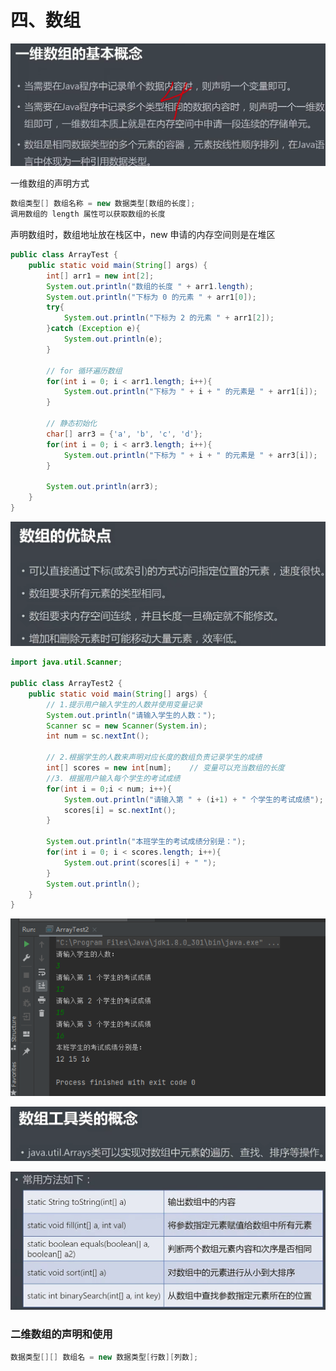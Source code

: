 # 四、数组

![Untitled](%E5%9B%9B%E3%80%81%E6%95%B0%E7%BB%84%20fcfb4a0bcbb34f1fbc97463702ace78e/Untitled.png)

一维数组的声明方式

```java
数组类型[] 数组名称 = new 数据类型[数组的长度];
调用数组的 length 属性可以获取数组的长度
```

声明数组时，数组地址放在栈区中，new 申请的内存空间则是在堆区

```java
public class ArrayTest {
    public static void main(String[] args) {
        int[] arr1 = new int[2];
        System.out.println("数组的长度 " + arr1.length);
        System.out.println("下标为 0 的元素 " + arr1[0]);
        try{
            System.out.println("下标为 2 的元素 " + arr1[2]);
        }catch (Exception e){
            System.out.println(e);
        }

        // for 循环遍历数组
        for(int i = 0; i < arr1.length; i++){
            System.out.println("下标为 " + i + " 的元素是 " + arr1[i]);
        }

        // 静态初始化
        char[] arr3 = {'a', 'b', 'c', 'd'};
        for(int i = 0; i < arr3.length; i++){
            System.out.println("下标为 " + i + " 的元素是 " + arr3[i]);
        }

        System.out.println(arr3);
    }
}

```

![Untitled](%E5%9B%9B%E3%80%81%E6%95%B0%E7%BB%84%20fcfb4a0bcbb34f1fbc97463702ace78e/Untitled%201.png)

```java
import java.util.Scanner;

public class ArrayTest2 {
    public static void main(String[] args) {
        // 1.提示用户输入学生的人数并使用变量记录
        System.out.println("请输入学生的人数：");
        Scanner sc = new Scanner(System.in);
        int num = sc.nextInt();

        // 2.根据学生的人数来声明对应长度的数组负责记录学生的成绩
        int[] scores = new int[num];    // 变量可以充当数组的长度
        //3. 根据用户输入每个学生的考试成绩
        for(int i = 0;i < num; i++){
            System.out.println("请输入第 " + (i+1) + " 个学生的考试成绩");
            scores[i] = sc.nextInt();
        }

        System.out.println("本班学生的考试成绩分别是：");
        for(int i = 0; i < scores.length; i++){
            System.out.print(scores[i] + " ");
        }
        System.out.println();
    }
}

```

![Untitled](%E5%9B%9B%E3%80%81%E6%95%B0%E7%BB%84%20fcfb4a0bcbb34f1fbc97463702ace78e/Untitled%202.png)

![Untitled](%E5%9B%9B%E3%80%81%E6%95%B0%E7%BB%84%20fcfb4a0bcbb34f1fbc97463702ace78e/Untitled%203.png)

![Untitled](%E5%9B%9B%E3%80%81%E6%95%B0%E7%BB%84%20fcfb4a0bcbb34f1fbc97463702ace78e/Untitled%204.png)

### 二维数组的声明和使用

```java
数据类型[][] 数组名 = new 数据类型[行数][列数];
```
